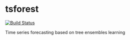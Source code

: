 # tsforest

[![Build Status](https://travis-ci.org/mavillan/tsforest.png?branch=master)](https://travis-ci.org/mavillan/tsforest)

Time series forecasting based on tree ensembles learning
